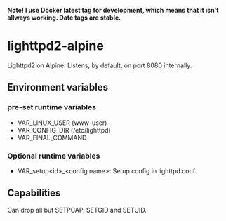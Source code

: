 **Note! I use Docker latest tag for development, which means that it isn't allways working. Date tags are stable.**

# lighttpd2-alpine
Lighttpd2 on Alpine. Listens, by default, on port 8080 internally.

## Environment variables
### pre-set runtime variables
* VAR_LINUX_USER (www-user)
* VAR_CONFIG_DIR (/etc/lighttpd)
* VAR_FINAL_COMMAND

### Optional runtime variables
* VAR_setup&lt;id&gt;_&lt;config name&gt;: Setup config in lighttpd.conf.

## Capabilities
Can drop all but SETPCAP, SETGID and SETUID.

